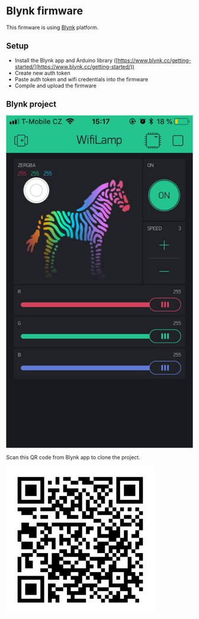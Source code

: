# Blynk firmware

This firmware is using [Blynk](https://blynk.cc) platform. 

## Setup

* Install the Blynk app and Arduino library ([https://www.blynk.cc/getting-started/](https://www.blynk.cc/getting-started/))
* Create new auth token
* Paste auth token and wifi credentials into the firmware
* Compile and upload the firmware


## Blynk project

![Blynk project](../../pictures/blynk-app.png)

Scan this QR code from Blynk app to clone the project.

![Blynk QR code](../../pictures/blynk-qr.png)
